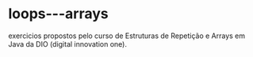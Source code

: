 # loops---arrays
exercicios propostos pelo curso de Estruturas de Repetição e Arrays em Java da DIO (digital innovation one).
